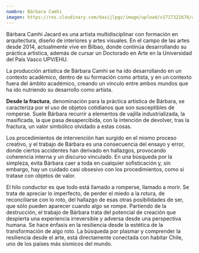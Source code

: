 ```yaml
---
nombre: Bárbara Camhi
imagen: https://res.cloudinary.com/dasijlpgz/image/upload/v1717321676/artistas/B%C3%A1rbara%20Camhi/Snapshot_191.png
---
```

Bárbara Camhi Jacard es una artista multidisciplinar con formación en arquitectura, diseño de interiores y artes visuales. En el campo de las artes desde 2014, actualmente vive en Bilbao, donde continúa desarrollando su práctica artística, además de cursar un Doctorado en Arte en la Universidad del País Vasco UPV/EHU.

La producción artística de Bárbara Camhi se ha ido desarrollando en un contexto académico, dentro de su formación como artista, y en un contexto fuera del ámbito académico, creando un vínculo entre ambos mundos que ha ido nutriendo su desarrollo como artista.

**Desde la fractura**, denominación para la práctica artística de Bárbara, se caracteriza por el uso de objetos cotidianos que son susceptibles de romperse. Suele Bárbara recurrir a elementos de vajilla industrializada, la masificada, la que pasa desapercibida, con la intención de devolver, tras la fractura, un valor simbólico olvidado a estas cosas. 

Los procedimientos de intervención han surgido en el mismo proceso creativo, y el trabajo de Bárbara es una consecuencia del ensayo y error, donde ciertos accidentes han derivado en hallazgos, provocando coherencia interna y un discurso vinculado. En una búsqueda por la simpleza, evita Bárbara caer a toda en cualquier sofisticación y, sin embargo, hay un cuidado casi obsesivo con los procedimientos, como si tratase con objetos de valor.

El hilo conductor es que todo está llamado a romperse, llamado a morir. Se trata de apreciar lo imperfecto, de perder el miedo a la rotura, de reconciliarse con lo roto, del hallazgo de esas otras posibilidades de ser, que sólo pueden aparecer cuando algo se rompe. Partiendo de la destrucción, el trabajo de Bárbara trata del potencial de creación que despierta una experiencia irreversible y adversa desde una perspectiva humana. Se hace énfasis en la resiliencia desde la estética de la transformación de algo roto. La búsqueda por plasmar y comprender la resiliencia desde el arte, está directamente conectada con habitar Chile, uno de los países más sísmicos del mundo.
